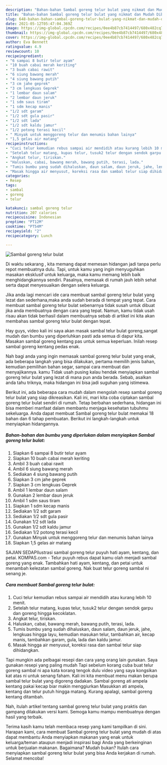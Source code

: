 ```yaml
---
description: "Bahan-bahan Sambal goreng telur bulat yang nikmat dan Mudah Dibuat"
title: "Bahan-bahan Sambal goreng telur bulat yang nikmat dan Mudah Dibuat"
slug: 648-bahan-bahan-sambal-goreng-telur-bulat-yang-nikmat-dan-mudah-dibuat
date: 2021-05-12T05:47:04.369Z
image: https://img-global.cpcdn.com/recipes/0ee4b87cb7414497/680x482cq70/sambal-goreng-telur-bulat-foto-resep-utama.jpg
thumbnail: https://img-global.cpcdn.com/recipes/0ee4b87cb7414497/680x482cq70/sambal-goreng-telur-bulat-foto-resep-utama.jpg
cover: https://img-global.cpcdn.com/recipes/0ee4b87cb7414497/680x482cq70/sambal-goreng-telur-bulat-foto-resep-utama.jpg
author: Eva Bennett
ratingvalue: 4.9
reviewcount: 10
recipeingredient:
- "6 sampai 8 butir telur ayam"
- "10 buah cabai merah keriting"
- "3 buah cabai rawit"
- "6 siung bawang merah"
- "4 siung bawang putih"
- "3 cm jahe geprek"
- "3 cm lengkuas Geprek"
- "1 lembar daun salam"
- "2 lembar daun jeruk"
- "1 sdm saus tiram"
- "1 sdm kecap manis"
- "1/2 sdt garam"
- "1/2 sdt gula pasir"
- "1/2 sdt lada"
- "1/2 sdt kaldu jamur"
- "1/2 potong terasi kecil"
- " Minyak untuk menggoreng telur dan menumis bahan lainya"
- "1,5 gelas air matang"
recipeinstructions:
- "Cuci telur kemudian rebus sampai air mendidih atau kurang lebih 10 menit."
- "Setelah telur matang, kupas telur, tusuk2 telur dengan sendok garpu dan goreng hingga kecoklatan."
- "Angkat telur, tiriskan."
- "Haluskan, cabai, bawang merah, bawang putih, terasi, lada."
- "Tumis bumbu yang sudah dihaluskan, daun salam, daun jeruk, jahe, lengkuas hingga layu, kemudian masukan telur, tambahkan air, kecap manis, tambahkan garam, gula, lada dan kaldu jamur."
- "Masak hingga air menyusut, koreksi rasa dan sambal telur siap dihidangkan."
categories:
- Resep
tags:
- sambal
- goreng
- telur

katakunci: sambal goreng telur 
nutrition: 207 calories
recipecuisine: Indonesian
preptime: "PT12M"
cooktime: "PT54M"
recipeyield: "2"
recipecategory: Lunch

---
```



![Sambal goreng telur bulat](https://img-global.cpcdn.com/recipes/0ee4b87cb7414497/680x482cq70/sambal-goreng-telur-bulat-foto-resep-utama.jpg)

Di waktu  sekarang , kita memang dapat memesan hidangan jadi tanpa perlu repot membuatnya dulu. Tapi, untuk kamu yang ingin menyuguhkan masakan eksklusif untuk keluarga, maka kamu memang lebih baik menghidangkannya sendiri. Pasalnya, memasak di rumah jauh lebih sehat serta dapat menyesuaikan dengan selera keluarga.

Jika anda lagi mencari ide cara membuat sambal goreng telur bulat yang lezat dan sederhana,maka anda sudah berada di tempat yang tepat. Cara membuat sambal goreng telur bulat  sebenarnya tidak susah untuk dibuat jika anda membuatnya dengan cara yang tepat. Namun, kamu tidak usah risau akan tidak berhasil dalam membuatnya 
sebab di artikel ini kita akan membahas sambal goreng telur bulat dengan tepat.  

Hay guys, video kali ini saya akan masak sambal telur bulat goreng,sangat mudah dan bumbu yang diperluhkan pasti ada semua di dapur kita. Masakan sambal goreng kentang pas untuk semua keperluan. Inilah resep sambal goreng kentang pedas enak.

Nah bagi anda yang ingin memasak sambal goreng telur bulat yang enak, ada beberapa langkah yang bisa dilakukan, pertama memilih jenis bahan, kemudian pemilihan bahan segar, sampai cara membuat dan menyajikannya. kamu Tidak usah pusing kalau hendak menyiapkan sambal goreng telur bulat yang lezat di mana pun anda berada. Sebab, asalkan anda  tahu triknya, maka hidangan ini bisa jadi suguhan yang istimewa.

Berikut ini, ada beberapa cara mudah dalam mengolah resep sambal goreng telur bulat yang siap dikreasikan. Kali ini, mari kita coba ciptakan sambal goreng telur bulat sendiri di rumah. Tetap berbahan sederhana, hidangan ini bisa memberi manfaat dalam membantu menjaga kesehatan tubuhmu sekeluarga. Anda dapat membuat Sambal goreng telur bulat memakai 18 bahan dan 6 tahap pembuatan. Berikut ini langkah-langkah untuk menyiapkan hidangannya.

<!--inarticleads1-->

##### Bahan-bahan dan bumbu yang diperlukan dalam menyiapkan Sambal goreng telur bulat:

1. Siapkan 6 sampai 8 butir telur ayam
1. Siapkan 10 buah cabai merah keriting
1. Ambil 3 buah cabai rawit
1. Ambil 6 siung bawang merah
1. Sediakan 4 siung bawang putih
1. Siapkan 3 cm jahe geprek
1. Siapkan 3 cm lengkuas Geprek
1. Ambil 1 lembar daun salam
1. Gunakan 2 lembar daun jeruk
1. Ambil 1 sdm saus tiram
1. Siapkan 1 sdm kecap manis
1. Sediakan 1/2 sdt garam
1. Sediakan 1/2 sdt gula pasir
1. Gunakan 1/2 sdt lada
1. Gunakan 1/2 sdt kaldu jamur
1. Sediakan 1/2 potong terasi kecil
1. Gunakan  Minyak untuk menggoreng telur dan menumis bahan lainya
1. Siapkan 1,5 gelas air matang


SAJIAN SEDAPIlustrasi sambal goreng telur puyuh hati ayam, kentang, dan petai. KOMPAS.com - Telur puyuh rebus dapat kamu olah menjadi sambal goreng yang enak. Tambahkan hati ayam, kentang, dan petai untuk menambah kelezatan sambal goreng. Nak buat telur goreng sambal ni senang je. 

<!--inarticleads2-->

##### Cara membuat Sambal goreng telur bulat:

1. Cuci telur kemudian rebus sampai air mendidih atau kurang lebih 10 menit.
1. Setelah telur matang, kupas telur, tusuk2 telur dengan sendok garpu dan goreng hingga kecoklatan.
1. Angkat telur, tiriskan.
1. Haluskan, cabai, bawang merah, bawang putih, terasi, lada.
1. Tumis bumbu yang sudah dihaluskan, daun salam, daun jeruk, jahe, lengkuas hingga layu, kemudian masukan telur, tambahkan air, kecap manis, tambahkan garam, gula, lada dan kaldu jamur.
1. Masak hingga air menyusut, koreksi rasa dan sambal telur siap dihidangkan.


Tapi mungkin ada pelbagai resepi dan cara yang orang lain gunakan. Saya gunakan resepi yang paling mudah Tapi sebelum korang cuba buat telur goreng sambal ni apa kata korang tengok dulu video yang saya kongsikan kat atas ni untuk senang faham. Kali ini kita membuat menu makan berupa sambal telur bulat yang digoreng dadakan. Sambal goreng ati ampela kentang pakai kecap biar makin menggiurkan Masukkan ati ampela, kentang dan telur putuh hingga matang. Kurang apalagi, sambal goreng kentang ditambah. 

Nah, itulah artikel tentang  sambal goreng telur bulat  yang praktis dan gampang dilakukan versi kami. Semoga kamu mampu membuatnya dengan hasil yang terbaik. 

Terima kasih kamu telah membaca resep yang kami tampilkan di sini. Harapan kami, cara membuat  Sambal goreng telur bulat yang mudah di atas dapat membantu Anda menyiapkan makanan yang enak untuk keluarga/teman ataupun menjadi inspirasi bagi Anda yang berkeinginan untuk berjualan makanan. Bagaimana? Mudah bukan? Itulah cara menyiapkan sambal goreng telur bulat yang bisa Anda kerjakan di rumah. Selamat mencoba!

